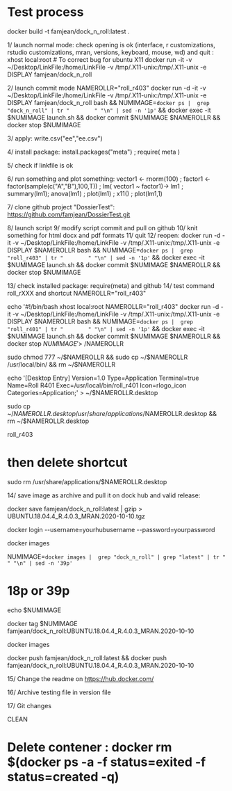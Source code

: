 # Test process

docker build -t famjean/dock_n_roll:latest .

1/ launch normal mode: check opening is ok (interface, r customizations, rstudio customizations, mran, versions, keyboard, mouse, wd) and quit :
xhost local:root # To correct bug for ubuntu X11
docker run -it -v ~/Desktop/LinkFile:/home/LinkFile  -v /tmp/.X11-unix:/tmp/.X11-unix -e DISPLAY famjean/dock_n_roll

2/ launch commit mode
NAMEROLLR="roll_r403"
docker run -d -it -v ~/Desktop/LinkFile:/home/LinkFile -v /tmp/.X11-unix:/tmp/.X11-unix -e DISPLAY famjean/dock_n_roll bash && NUMIMAGE=`docker ps |  grep "dock_n_roll" | tr "        " "\n" | sed -n '1p'` && docker exec -it $NUMIMAGE launch.sh && docker commit $NUMIMAGE $NAMEROLLR && docker stop $NUMIMAGE

3/ apply:
write.csv("ee","ee.csv")

4/ install package:
install.packages("meta") ; require( meta )

5/ check if linkfile is ok

6/ run something and plot something:
vector1 <- rnorm(100) ; factor1 <- factor(sample(c("A","B"),100,T)) ; lm( vector1 ~ factor1)-> lm1 ; summary(lm1); anova(lm1) ; plot(lm1) ; x11() ; plot(lm1,1)

7/ clone github project "DossierTest":
https://github.com/famjean/DossierTest.git

8/ launch script
9/ modify script commit and pull on github
10/ knit something for html docx and pdf formats
11/ quit
12/ reopen:
docker run -d -it -v ~/Desktop/LinkFile:/home/LinkFile -v /tmp/.X11-unix:/tmp/.X11-unix -e DISPLAY $NAMEROLLR bash && NUMIMAGE=`docker ps |  grep "roll_r403" | tr "        " "\n" | sed -n '1p'` && docker exec -it $NUMIMAGE launch.sh && docker commit $NUMIMAGE $NAMEROLLR && docker stop $NUMIMAGE

13/ check installed package: require(meta) and github
14/ test command roll_rXXX and shortcut
NAMEROLLR="roll_r403"

echo '#!/bin/bash
xhost local:root
NAMEROLLR="roll_r403"
docker run -d -it -v ~/Desktop/LinkFile:/home/LinkFile -v /tmp/.X11-unix:/tmp/.X11-unix -e DISPLAY $NAMEROLLR bash && NUMIMAGE=`docker ps |  grep "roll_r401" | tr "        " "\n" | sed -n '1p'` && docker exec -it $NUMIMAGE launch.sh && docker commit $NUMIMAGE $NAMEROLLR && docker stop $NUMIMAGE' > ~/$NAMEROLLR

sudo chmod 777 ~/$NAMEROLLR && sudo cp ~/$NAMEROLLR /usr/local/bin/ && rm ~/$NAMEROLLR

echo '[Desktop Entry] Version=1.0
Type=Application
Terminal=true
Name=Roll R401
Exec=/usr/local/bin/roll_r401
Icon=rlogo_icon
Categories=Application;' > ~/$NAMEROLLR.desktop

sudo cp ~/$NAMEROLLR.desktop /usr/share/applications/$NAMEROLLR.desktop && rm  ~/$NAMEROLLR.desktop

roll_r403

# then delete shortcut
sudo rm /usr/share/applications/$NAMEROLLR.desktop

14/ save image as archive and pull it on dock hub and valid release:

docker save famjean/dock_n_roll:latest | gzip > UBUNTU.18.04.4_R.4.0.3_MRAN.2020-10-10.tgz

docker login --username=yourhubusername --password=yourpassword

docker images

NUMIMAGE=`docker images |  grep "dock_n_roll" | grep "latest" | tr "              " "\n" | sed -n '39p'`

# 18p or 39p

echo $NUMIMAGE

docker tag $NUMIMAGE famjean/dock_n_roll:UBUNTU.18.04.4_R.4.0.3_MRAN.2020-10-10

docker images

docker push famjean/dock_n_roll:latest && docker push famjean/dock_n_roll:UBUNTU.18.04.4_R.4.0.3_MRAN.2020-10-10

15/ Change the readme on https://hub.docker.com/

16/ Archive testing file in version file

17/ Git changes


CLEAN
# Delete contener : docker rm $(docker ps -a -f status=exited -f status=created -q)
